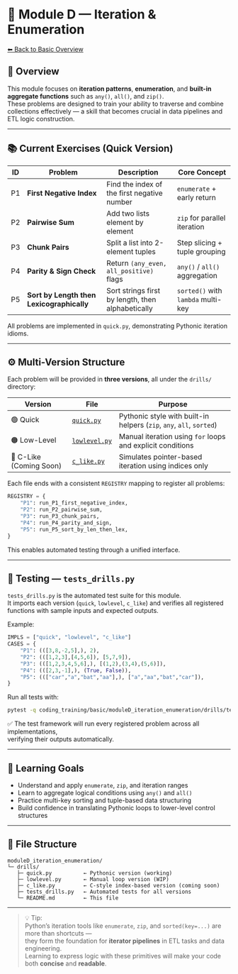 # 🧩 Module D — Iteration & Enumeration
[⬅ Back to Basic Overview](../../README.md)

## 🎯 Overview
This module focuses on **iteration patterns**, **enumeration**, and **built-in aggregate functions** such as `any()`, `all()`, and `zip()`.  
These problems are designed to train your ability to traverse and combine collections effectively — a skill that becomes crucial in data pipelines and ETL logic construction.

---

## 📚 Current Exercises (Quick Version)

| ID | Problem | Description | Core Concept |
|----|----------|--------------|---------------|
| P1 | **First Negative Index** | Find the index of the first negative number | `enumerate` + early return |
| P2 | **Pairwise Sum** | Add two lists element by element | `zip` for parallel iteration |
| P3 | **Chunk Pairs** | Split a list into 2-element tuples | Step slicing + tuple grouping |
| P4 | **Parity & Sign Check** | Return `(any_even, all_positive)` flags | `any()` / `all()` aggregation |
| P5 | **Sort by Length then Lexicographically** | Sort strings first by length, then alphabetically | `sorted()` with `lambda` multi-key |

All problems are implemented in `quick.py`, demonstrating Pythonic iteration idioms.

---

## ⚙️ Multi-Version Structure

Each problem will be provided in **three versions**, all under the `drills/` directory:

| Version | File | Purpose |
|----------|------|----------|
| 🟢 Quick | [`quick.py`](quick.py) | Pythonic style with built-in helpers (`zip`, `any`, `all`, `sorted`) |
| 🟠 Low-Level | [`lowlevel.py`](lowlevel.py)  | Manual iteration using `for` loops and explicit conditions |
| 🔵 C-Like (Coming Soon) | [`c_like.py`](c_like.py) | Simulates pointer-based iteration using indices only |

Each file ends with a consistent `REGISTRY` mapping to register all problems:
```python
REGISTRY = {
    "P1": run_P1_first_negative_index,
    "P2": run_P2_pairwise_sum,
    "P3": run_P3_chunk_pairs,
    "P4": run_P4_parity_and_sign,
    "P5": run_P5_sort_by_len_then_lex,
}
```

This enables automated testing through a unified interface.

---

## 🧪 Testing — `tests_drills.py`

`tests_drills.py` is the automated test suite for this module.  
It imports each version (`quick`, `lowlevel`, `c_like`) and verifies all registered functions with sample inputs and expected outputs.

Example:
```python
IMPLS = ["quick", "lowlevel", "c_like"]
CASES = {
    "P1": (([3,8,-2,5],), 2),
    "P2": (([1,2,3],[4,5,6]), [5,7,9]),
    "P3": (([1,2,3,4,5,6],), [(1,2),(3,4),(5,6)]),
    "P4": (([2,3,-1],), (True, False)),
    "P5": ((["car","a","bat","aa"],), ["a","aa","bat","car"]),
}
```

Run all tests with:
```bash
pytest -q coding_training/basic/moduleD_iteration_enumeration/drills/tests_drills.py
```

✅ The test framework will run every registered problem across all implementations,  
verifying their outputs automatically.

---

## 🧭 Learning Goals

- Understand and apply `enumerate`, `zip`, and iteration ranges  
- Learn to aggregate logical conditions using `any()` and `all()`  
- Practice multi-key sorting and tuple-based data structuring  
- Build confidence in translating Pythonic loops to lower-level control structures

---

## 🧩 File Structure

```
moduleD_iteration_enumeration/
└─ drills/
   ├─ quick.py          ← Pythonic version (working)
   ├─ lowlevel.py       ← Manual loop version (WIP)
   ├─ c_like.py         ← C-style index-based version (coming soon)
   ├─ tests_drills.py   ← Automated tests for all versions
   └─ README.md         ← This file
```

---

> 💡 Tip:  
> Python’s iteration tools like `enumerate`, `zip`, and `sorted(key=...)` are more than shortcuts —  
> they form the foundation for **iterator pipelines** in ETL tasks and data engineering.  
> Learning to express logic with these primitives will make your code both **concise** and **readable**.
